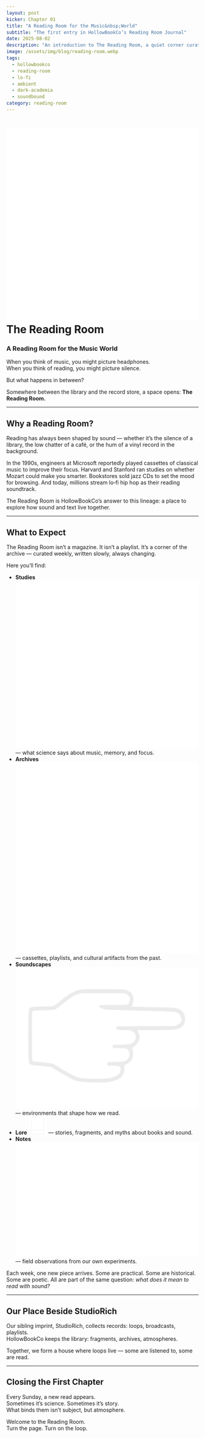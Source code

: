 ```yaml
---
layout: post
kicker: Chapter 01
title: "A Reading Room for the Music&nbsp;World"
subtitle: "The first entry in HollowBookCo’s Reading Room Journal"
date: 2025-08-02
description: "An introduction to The Reading Room, a quiet corner curated by HollowBookCo where sound and text live together."
image: /assets/img/blog/reading-room.webp
tags:
  - hollowbookco
  - reading-room
  - lo-fi
  - ambient
  - dark-academia
  - soundbound
category: reading-room
---
```


# <img src="/assets/ui/hollow-book.svg" alt="Hollow Book icon" class="icon-sm" /> The Reading Room

### A Reading Room for the Music World

When you think of music, you might picture headphones.  
When you think of reading, you might picture silence.

But what happens in between?

Somewhere between the library and the record store, a space opens: **The Reading Room.**

---

## Why a Reading Room?

Reading has always been shaped by sound — whether it’s the silence of a library, the low chatter of a café, or the hum of a vinyl record in the background.

In the 1990s, engineers at Microsoft reportedly played cassettes of classical music to improve their focus. Harvard and Stanford ran studies on whether Mozart could make you smarter. Bookstores sold jazz CDs to set the mood for browsing. And today, millions stream lo‑fi hip hop as their reading soundtrack.

The Reading Room is HollowBookCo’s answer to this lineage: a place to explore how sound and text live together.

---

## What to Expect

The Reading Room isn’t a magazine. It isn’t a playlist. It’s a corner of the archive — curated weekly, written slowly, always changing.

Here you’ll find:

- **Studies** <img src="/assets/ui/person.svg" alt="Person icon" class="icon-sm" /> — what science says about music, memory, and focus.
- **Archives** <img src="/assets/ui/musicnote.svg" alt="Music Note icon" class="icon-sm" /> — cassettes, playlists, and cultural artifacts from the past.
- **Soundscapes** <img src="/assets/ui/finger-point.svg" alt="Finger Point icon" class="icon-sm" /> — environments that shape how we read.
- **Lore** <img src="/assets/ui/book.svg" alt="Book icon" class="icon-sm" /> — stories, fragments, and myths about books and sound.
- **Notes** <img src="/assets/ui/eye.svg" alt="Eye icon" class="icon-sm" /> — field observations from our own experiments.

Each week, one new piece arrives. Some are practical. Some are historical. Some are poetic. All are part of the same question: _what does it mean to read with sound?_

---

## Our Place Beside StudioRich

Our sibling imprint, StudioRich, collects records: loops, broadcasts, playlists.  
HollowBookCo keeps the library: fragments, archives, atmospheres.

Together, we form a house where loops live — some are listened to, some are read.

---

## Closing the First Chapter

Every Sunday, a new read appears.  
Sometimes it’s science. Sometimes it’s story.  
What binds them isn’t subject, but atmosphere.

Welcome to the Reading Room.  
Turn the page. Turn on the loop.
